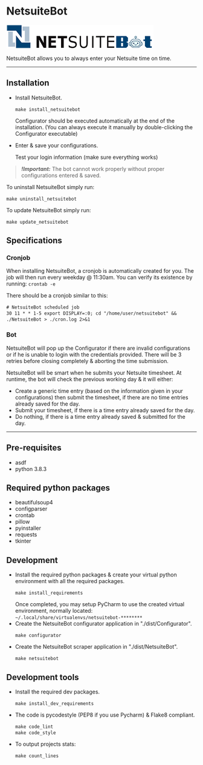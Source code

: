 # NetsuiteBot
![NetsuiteBot](./src/netsuite_logo.png)

NetsuiteBot allows you to always enter your Netsuite time on time.

---

## Installation
- Install NetsuiteBot.
  ```
  make install_netsuitebot
  ```
  
  Configurator should be executed automatically at the end of the installation.
  (You can always execute it manually by double-clicking the Configurator executable)

- Enter & save your configurations.
  
  Test your login information (make sure everything works)

> **_!Important:_**  The bot cannot work properly without proper configurations entered & saved.

To uninstall NetsuiteBot simply run:
```
make uninstall_netsuitebot
```

To update NetsuiteBot simply run:
```
make update_netsuitebot
```

## Specifications
### Cronjob
When installing NetsuiteBot, a cronjob is automatically created for you.
The job will then run every weekday @ 11:30am.
You can verify its existence by running: `crontab -e`

There should be a cronjob similar to this:
```
# NetsuiteBot scheduled job
30 11 * * 1-5 export DISPLAY=:0; cd "/home/user/netsuitebot" && ./NetsuiteBot > ./cron.log 2>&1
```

### Bot
NetsuiteBot will pop up the Configurator if there are invalid configurations or if he is unable to login with the credentials provided.
There will be 3 retries before closing completely & aborting the time submission.

NetsuiteBot will be smart when he submits your Netsuite timesheet.
At runtime, the bot will check the previous working day & it will either:
- Create a generic time entry (based on the information given in your configurations)
  then submit the timesheet, if there are no time entries already saved for the day.
- Submit your timesheet, if there is a time entry already saved for the day.
- Do nothing, if there is a time entry already saved & submitted for the day.

---

## Pre-requisites
- asdf
- python 3.8.3

## Required python packages
- beautifulsoup4
- configparser
- crontab
- pillow
- pyinstaller
- requests
- tkinter

## Development
- Install the required python packages & create your virtual python environment with all the required packages.
  ```
  make install_requirements
  ```
  Once completed, you may setup PyCharm to use the created virtual environment, normally located:
  `~/.local/share/virtualenvs/netsuitebot-********`
- Create the NetsuiteBot configurator application in "./dist/Configurator".
  ```
  make configurator
  ```
- Create the NetsuiteBot scraper application in "./dist/NetsuiteBot".
  ```
  make netsuitebot
  ```
  
## Development tools
- Install the required dev packages.
  ```
  make install_dev_requirements
  ```
- The code is pycodestyle (PEP8 if you use Pycharm) & Flake8 compliant.
  ```
  make code_lint
  make code_style
  ```
- To output projects stats:
  ```
  make count_lines
  ```

